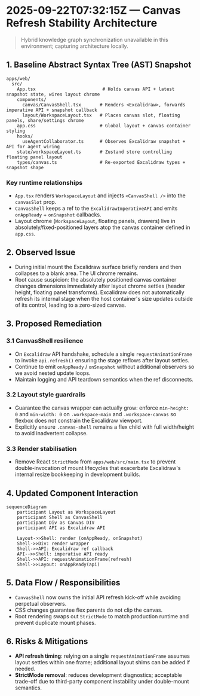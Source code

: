 # 2025-09-22T07:32:15Z — Canvas Refresh Stability Architecture

> Hybrid knowledge graph synchronization unavailable in this environment; capturing architecture locally.

## 1. Baseline Abstract Syntax Tree (AST) Snapshot

```text
apps/web/
  src/
    App.tsx                         # Holds canvas API + latest snapshot state, wires layout chrome
    components/
      canvas/CanvasShell.tsx       # Renders <Excalidraw>, forwards imperative API + snapshot callback
      layout/WorkspaceLayout.tsx   # Places canvas slot, floating panels, share/settings chrome
    app.css                        # Global layout + canvas container styling
    hooks/
      useAgentCollaborator.ts      # Observes Excalidraw snapshot + API for agent wiring
    state/workspaceLayout.ts       # Zustand store controlling floating panel layout
    types/canvas.ts                # Re-exported Excalidraw types + snapshot shape
```

### Key runtime relationships
- `App.tsx` renders `WorkspaceLayout` and injects `<CanvasShell />` into the `canvasSlot` prop.
- `CanvasShell` keeps a ref to the `ExcalidrawImperativeAPI` and emits `onAppReady` + `onSnapshot` callbacks.
- Layout chrome (`WorkspaceLayout`, floating panels, drawers) live in absolutely/fixed-positioned layers atop the canvas container defined in `app.css`.

## 2. Observed Issue
- During initial mount the Excalidraw surface briefly renders and then collapses to a blank area. The UI chrome remains.
- Root cause suspicion: the absolutely positioned canvas container changes dimensions immediately after layout chrome settles (header height, floating panel transforms). Excalidraw does not automatically refresh its internal stage when the host container's size updates outside of its control, leading to a zero-sized canvas.

## 3. Proposed Remediation

### 3.1 CanvasShell resilience
- On `Excalidraw` API handshake, schedule a single `requestAnimationFrame` to invoke `api.refresh()` ensuring the stage reflows after layout settles.
- Continue to emit `onAppReady` / `onSnapshot` without additional observers so we avoid nested update loops.
- Maintain logging and API teardown semantics when the ref disconnects.

### 3.2 Layout style guardrails
- Guarantee the canvas wrapper can actually grow: enforce `min-height: 0` and `min-width: 0` on `.workspace-main` and `.workspace-canvas` so flexbox does not constrain the Excalidraw viewport.
- Explicitly ensure `.canvas-shell` remains a flex child with full width/height to avoid inadvertent collapse.

### 3.3 Render stabilisation
- Remove React `StrictMode` from `apps/web/src/main.tsx` to prevent double-invocation of mount lifecycles that exacerbate Excalidraw's internal resize bookkeeping in development builds.

## 4. Updated Component Interaction

```mermaid
sequenceDiagram
    participant Layout as WorkspaceLayout
    participant Shell as CanvasShell
    participant Div as Canvas DIV
    participant API as Excalidraw API

    Layout->>Shell: render (onAppReady, onSnapshot)
    Shell->>Div: render wrapper
    Shell->>API: Excalidraw ref callback
    API-->>Shell: imperative API ready
    Shell->>API: requestAnimationFrame(refresh)
    Shell->>Layout: onAppReady(api)
```

## 5. Data Flow / Responsibilities
- `CanvasShell` now owns the initial API refresh kick-off while avoiding perpetual observers.
- CSS changes guarantee flex parents do not clip the canvas.
- Root rendering swaps out `StrictMode` to match production runtime and prevent duplicate mount phases.

## 6. Risks & Mitigations
- **API refresh timing**: relying on a single `requestAnimationFrame` assumes layout settles within one frame; additional layout shims can be added if needed.
- **StrictMode removal**: reduces development diagnostics; acceptable trade-off due to third-party component instability under double-mount semantics.

